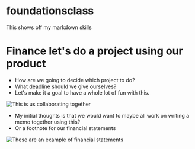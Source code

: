 foundationsclass
================

This shows off my markdown skills

# Finance let's do a project using our product

* How are we going to decide which project to do?
* What deadline should we give ourselves?
* Let's make it a goal to have a whole lot of fun with this.

![This is us collaborating together](http://1.bp.blogspot.com/_GEQPWvFHaFQ/TALjSDzkQvI/AAAAAAAAAEQ/15zVEPL03QA/s200/ProjectManagement.jpg)

* My initial thoughts is that we would want to maybe all work on writing a memo together using this?
* Or a footnote for our financial statements

![These are an example of financial statements](http://i.investopedia.com/inv/tutorials/site/financialstatements/financialstatements_7_7.gif)
